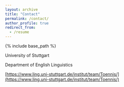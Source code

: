 ```yaml
---
layout: archive
title: "Contact"
permalink: /contact/
author_profile: true
redirect_from:
  - /resume
---
```


{% include base_path %}


University of Stuttgart

Department of English Linguistics

[https://www.ling.uni-stuttgart.de/institut/team/Toennis/](https://www.ling.uni-stuttgart.de/institut/team/Toennis/)
